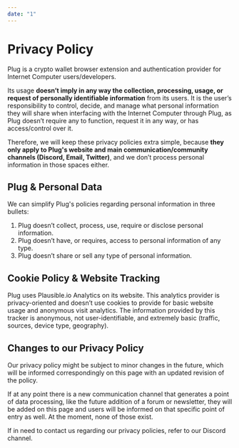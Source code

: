 ```yaml
---
date: "1"
---
```


# Privacy Policy

Plug is a crypto wallet browser extension and authentication provider for Internet Computer users/developers.

Its usage **doesn’t imply in any way the collection, processing, usage, or request of personally identifiable information** from its users. It is the user’s responsibility to control, decide, and manage what personal information they will share when interfacing with the Internet Computer through Plug, as Plug doesn’t require any to function, request it in any way, or has access/control over it.

Therefore, we will keep these privacy policies extra simple, because **they only apply to Plug's website and main communication/community channels (Discord, Email, Twitter)**, and we don’t process personal information in those spaces either.

## Plug & Personal Data

We can simplify Plug's policies regarding personal information in three bullets:

1. Plug doesn’t collect, process, use, require or disclose personal information.
2. Plug doesn’t have, or requires, access to personal information of any type.
3. Plug doesn’t share or sell any type of personal information.

## Cookie Policy & Website Tracking
Plug uses Plausible.io Analytics on its website. This analytics provider is privacy-oriented and doesn’t use cookies to provide for basic website usage and anonymous visit analytics. The information provided by this tracker is anonymous, not user-identifiable, and extremely basic (traffic, sources, device type, geography).

## Changes to our Privacy Policy
Our privacy policy might be subject to minor changes in the future, which will be informed correspondingly on this page with an updated revision of the policy.

If at any point there is a new communication channel that generates a point of data processing, like the future addition of a forum or newsletter, they will be added on this page and users will be informed on that specific point of entry as well. At the moment, none of those exist.

If in need to contact us regarding our privacy policies, refer to our Discord channel.